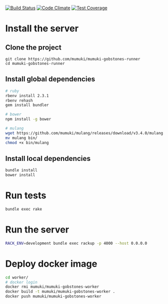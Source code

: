 [![Build Status](https://travis-ci.org/mumuki/mumuki-gobstones-runner.svg?branch=master)](https://travis-ci.org/mumuki/mumuki-gobstones-runner)
[![Code Climate](https://codeclimate.com/github/mumuki/mumuki-gobstones-runner/badges/gpa.svg)](https://codeclimate.com/github/mumuki/mumuki-gobstones-runner)
[![Test Coverage](https://codeclimate.com/github/mumuki/mumuki-gobstones-runner/badges/coverage.svg)](https://codeclimate.com/github/mumuki/mumuki-gobstones-runner)

# Install the server

## Clone the project

```
git clone https://github.com/mumuki/mumuki-gobstones-runner 
cd mumuki-gobstones-runner
```

## Install global dependencies

```bash
# ruby
rbenv install 2.3.1
rbenv rehash
gem install bundler

# bower
npm install -g bower

# mulang
wget https://github.com/mumuki/mulang/releases/download/v3.4.0/mulang
mv mulang bin/
chmod +x bin/mulang
```

## Install local dependencies

```bash
bundle install
bower install
```

# Run tests

```bash
bundle exec rake
```

# Run the server

```bash
RACK_ENV=development bundle exec rackup -p 4000 --host 0.0.0.0
```

# Deploy docker image

```bash
cd worker/
# docker login
docker rmi mumuki/mumuki-gobstones-worker
docker build -t mumuki/mumuki-gobstones-worker .
docker push mumuki/mumuki-gobstones-worker
```

